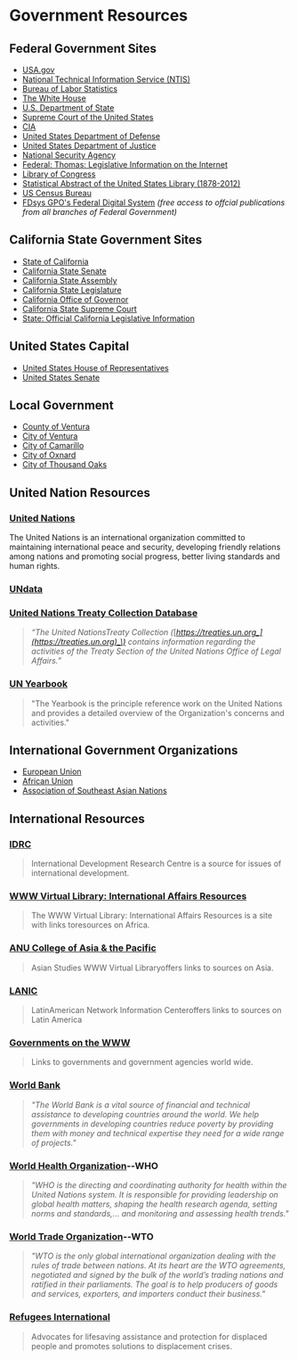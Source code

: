 # Government Resources

## Federal Government Sites

* [USA.gov](http://www.usa.gov/)
* [National Technical Information Service \(NTIS\)](https://www.ntis.gov/#)
* [Bureau of Labor Statistics](http://www.bls.gov/)
* [The White House](http://www.whitehouse.gov/)
* [U.S. Department of State](http://www.state.gov/)
* [Supreme Court of the United States](http://www.supremecourtus.gov/)
* [CIA](http://www.cia.gov/)
* [United States Department of Defense](http://www.defense.gov/)
* [United States Department of Justice](http://www.justice.gov/)
* [National Security Agency](http://www.nsa.gov/)
* [Federal: Thomas: Legislative Information on the Internet](http://thomas.loc.gov/)
* [Library of Congress](http://www.loc.gov/)
* [Statistical Abstract of the United States Library \(1878-2012\)](https://www.census.gov/library/publications/time-series/statistical_abstracts.html)
* [US Census Bureau](http://www.census.gov/)
* [FDsys GPO's Federal Digital System](http://www.gpo.gov/fdsysinfo/aboutfdsys.htm)
  _\(free access to offcial publications from all branches of Federal Government\)_

## California State Government Sites

* [State of California](http://www.ca.gov/)
* [California State Senate](http://senate.ca.gov/)
* [California State Assembly](http://www.assembly.ca.gov/)
* [California State Legislature](http://www.legislature.ca.gov/)
* [California Office of Governor](http://gov.ca.gov/)
* [California State Supreme Court](http://www.courts.ca.gov/supremecourt.htm)
* [State: Official California Legislative Information](http://www.leginfo.ca.gov/)

## United States Capital

* [United States House of Representatives](http://www.house.gov/)
* [United States Senate](http://www.senate.gov/)

## Local Government

* [County of Ventura](http://www.countyofventura.org/)
* [City of Ventura](http://www.cityofventura.net/)
* [City of Camarillo](http://www.ci.camarillo.ca.us/)
* [City of Oxnard](http://www.ci.oxnard.ca.us/)
* [City of Thousand Oaks](http://ci.thousand-oaks.ca.us/)

## United Nation Resources

### [United Nations](http://www.un.org/en/)

The United Nations is an international organization committed to maintaining international peace and security, developing friendly relations among nations and promoting social progress, better living standards and human rights.

### [UNdata](http://data.un.org/)

### [United Nations Treaty Collection Database](https://treaties.un.org/)

> _“The United NationsTreaty Collection \(_[_https://treaties.un.org_](https://treaties.un.org)_\) contains information regarding the activities of the Treaty Section of the United Nations Office of Legal Affairs.”_

### [UN Yearbook](http://unyearbook.un.org/)

> "The Yearbook is the principle reference work on the United Nations and provides a detailed overview of the Organization's concerns and activities."

## International Government Organizations

* [European Union](http://europa.eu/index_en.htm)
* [African Union](http://www.au.int/en/)
* [Association of Southeast Asian Nations](http://www.asean.org/)

## International Resources

### [IDRC](http://www.idrc.ca/)

> International Development Research Centre is a source for issues of international development.

### [WWW Virtual Library: International Affairs Resources](http://www2.etown.edu/vl/africa.html)

> The WWW Virtual Library: International Affairs Resources is a site with links toresources on Africa.

### [ANU College of Asia & the Pacific](http://asiapacific.anu.edu.au/)

> Asian Studies WWW Virtual Libraryoffers links to sources on Asia.

### [LANIC](http://lanic.utexas.edu/)

> LatinAmerican Network Information Centeroffers links to sources on Latin America

### [Governments on the WWW](http://www.gksoft.com/govt/en/)

> Links to governments and government agencies world wide.

### [World Bank](http://www.worldbank.org/)

> _"The World Bank is a vital source of financial and technical assistance to developing countries around the world. We help governments in developing countries reduce poverty by providing them with money and technical expertise they need for a wide range of projects."_

### [World Health Organization](http://www.who.int/)--WHO

> _"WHO is the directing and coordinating authority for health within the United Nations system. It is responsible for providing leadership on global health matters, shaping the health research agenda, setting norms and standards,... and monitoring and assessing health trends."_

### [World Trade Organization](http://www.wto.org/)--WTO

> _"WTO is the only global international organization dealing with the rules of trade between nations. At its heart are the WTO agreements, negotiated and signed by the bulk of the world’s trading nations and ratified in their parliaments. The goal is to help producers of goods and services, exporters, and importers conduct their business."_

### [Refugees International](http://www.refugeesinternational.org/)

> Advocates for lifesaving assistance and protection for displaced people and promotes solutions to displacement crises.



